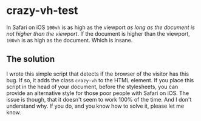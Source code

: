 # crazy-vh-test

In Safari on iOS `100vh` is as high as the viewport *as long as the document is not higher than the viewport*. If the document is higher than the viewport, `100vh` is as high as the document. Which is insane. 

## The solution

I wrote this simple script that detects if the browser of the visitor has this bug. If so, it adds the class `crazy-vh` to the HTML element. If you place this script in the head of your document, before the stylesheets, you can provide an alternative style for those poor people with Safari on iOS. The issue is though, that it doesn't seem to work 100% of the time. And I don't understand why. If you do, and you know how to solve it, please let me know.
